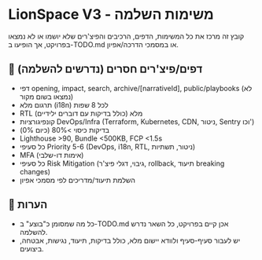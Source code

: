 # LionSpace V3 - משימות השלמה

קובץ זה מרכז את כל המשימות, הדפים, הרכיבים והפיצ'רים שלא יושמו או לא נמצאו בפרויקט, אך הופיעו ב-TODO.md או במסמכי הדרכה/אפיון.

## 🚩 דפים/פיצ'רים חסרים (נדרשים להשלמה)

- דפי opening, impact, search, archive/[narrativeId], public/playbooks (לא נמצאו בשום מקור)
- תרגום מלא (i18n) לכל 8 שפות
- RTL מלא (כולל בדיקות עם דוברים ילידיים)
- קונפיגורציות DevOps/Infra (Terraform, Kubernetes, CDN, ניטור, Sentry וכו')
- בדיקות כיסוי >80% (כיום 0%)
- Lighthouse >90, Bundle <500KB, FCP <1.5s
- כל סעיפי Priority 5-6 (DevOps, i18n, RTL, ניטור, תשתיות)
- MFA (אימות דו-שלבי)
- כל סעיפי Risk Mitigation (גיבוי, דגלי פיצ'ר, rollback, תיעוד breaking changes)
- השלמת תיעוד/מדריכים לפי מסמכי אפיון

## 📝 הערות

- כל מה שמסומן כ"בוצע" ב-TODO.md אכן קיים בפרויקט, כל השאר נדרש להשלמה.
- יש לעבור סעיף-סעיף ולוודא יישום מלא, כולל בדיקות, תיעוד, נגישות, אבטחה, ביצועים.
